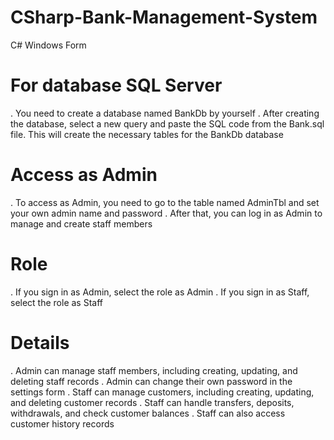 # CSharp-Bank-Management-System
C# Windows Form

# For database SQL Server
. You need to create a database named BankDb by yourself
. After creating the database, select a new query and paste the SQL code from the Bank.sql file. This will create the necessary tables for the BankDb database

# Access as Admin
. To access as Admin, you need to go to the table named AdminTbl and set your own admin name and password
. After that, you can log in as Admin to manage and create staff members

# Role
. If you sign in as Admin, select the role as Admin
. If you sign in as Staff, select the role as Staff

# Details
. Admin can manage staff members, including creating, updating, and deleting staff records
. Admin can change their own password in the settings form
. Staff can manage customers, including creating, updating, and deleting customer records
. Staff can handle transfers, deposits, withdrawals, and check customer balances
. Staff can also access customer history records
